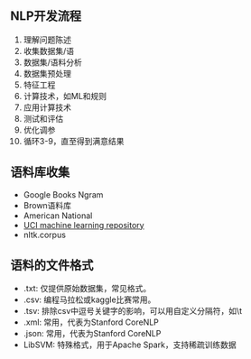 ## NLP开发流程


1. 理解问题陈述
2. 收集数据集/语
3. 数据集/语料分析
4. 数据集预处理
5. 特征工程
6. 计算技术，如ML和规则
7. 应用计算技术
8. 测试和评估
9. 优化调参
10. 循环3-9，直至得到满意结果

## 语料库收集

- Google Books Ngram
- Brown语料库
- American National
- [UCI machine learning repository](https://archive.ics.uci.edu/ml/index.php)
- nltk.corpus

## 语料的文件格式

- .txt: 仅提供原始数据集，常见格式。
- .csv: 编程马拉松或kaggle比赛常用。
- .tsv: 排除csv中逗号关键字的影响，可以用自定义分隔符，如\t
- .xml: 常用，代表为Stanford CoreNLP
- .json: 常用，代表为Stanford CoreNLP
- LibSVM: 特殊格式，用于Apache Spark，支持稀疏训练数据